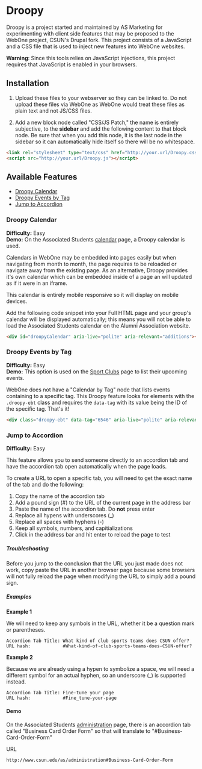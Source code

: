 # Droopy

Droopy is a project started and maintained by AS Marketing for experimenting with client side features that may be proposed to the WebOne project, CSUN's Drupal fork. This project consists of a JavaScript and a CSS file that is used to inject new features into WebOne websites.

**Warning**: Since this tools relies on JavaScript injections, this project requires that JavaScript is enabled in your browsers.

## Installation

1. Upload these files to your webserver so they can be linked to. Do not upload these files via WebOne as WebOne would treat these files as plain text and not JS/CSS files.

2. Add a new block node called "CSS/JS Patch," the name is entirely subjective, to the __sidebar__ and add the following content to that block node. Be sure that when you add this node, it is the last node in the sidebar so it can automatically hide itself so there will be no whitespace.

```html
<link rel="stylesheet" type="text/css" href="http://your.url/Droopy.css">
<script src="http://your.url/Droopy.js"></script>
```

## Available Features

- [Droopy Calendar](#droopy-calendar)
- [Droopy Events by Tag](#droopy-calendar-by-tag)
- [Jump to Accordion](#jump-to-accordion)

### Droopy Calendar

**Difficulty:** Easy  
**Demo:** On the Associated Students [calendar](http://www.csun.edu/as/calendar) page, a Droopy calendar is used.

Calendars in WebOne may be embedded into pages easily but when navigating from month to month, the page requires to be reloaded or navigate away from the existing page. As an alternative, Droopy provides it's own calendar which can be embedded inside of a page an will updated as if it were in an iframe.

This calendar is entirely mobile responsive so it will display on mobile devices.

Add the following code snippet into your Full HTML page and your group's calendar will be displayed automatically; this means you will not be able to load the Associated Students calendar on the Alumni Association website.

```html
<div id="droopyCalendar" aria-live="polite" aria-relevant="additions"></div>
```


### Droopy Events by Tag

**Difficulty:** Easy  
**Demo:** This option is used on the [Sport Clubs](http://www.csun.edu/as/sport-clubs) page to list their upcoming events.

WebOne does not have a "Calendar by Tag" node that lists events containing to a specific tag. This Droopy feature looks for elements with the `.droopy-ebt` class and requires the `data-tag` with its value being the ID of the specific tag. That's it!

```html
<div class="droopy-ebt" data-tag="6546" aria-live="polite" aria-relevant="additions"></div>
```

### Jump to Accordion

**Difficulty:** Easy

This feature allows you to send someone directly to an accordion tab and have the accordion tab open automatically when the page loads.

To create a URL to open a specific tab, you will need to get the exact name of the tab and do the following:

1. Copy the name of the accordion tab
2. Add a pound sign (#) to the URL of the current page in the address bar
3. Paste the name of the accordion tab. Do __not__ press enter
4. Replace all hypens with underscores (_)
5. Replace all spaces with hyphens (-)
6. Keep all symbols, numbers, and capitializations
7. Click in the address bar and hit enter to reload the page to test

##### Troubleshooting

Before you jump to the conclusion that the URL you just made does not work, copy paste the URL in another browser page because some browsers will not fully reload the page when modifying the URL to simply add a pound sign.

##### Examples

__Example 1__

We will need to keep any symbols in the URL, whether it be a question mark or parentheses.

```
Accordion Tab Title: What kind of club sports teams does CSUN offer?
URL hash:            #What-kind-of-club-sports-teams-does-CSUN-offer?
```

__Example 2__

Because we are already using a hypen to symbolize a space, we will need a different symbol for an actual hyphen, so an underscore (_) is supported instead.

```
Accordion Tab Title: Fine-tune your page
URL hash:            #Fine_tune-your-page
```

#### Demo

On the Associated Students [administration](http://www.csun.edu/as/administration) page, there is an accordion tab called "Business Card Order Form" so that will translate to "#Business-Card-Order-Form"

URL

```
http://www.csun.edu/as/administration#Business-Card-Order-Form
```